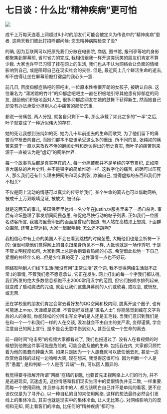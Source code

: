 # 七日谈：什么比”精神疾病”更可怕

![](https://ws1.sinaimg.cn/large/4b91f9d5gy1fvlzdaka5wj20zk0npe81.jpg)

成千上万每天连着上网超过6小时的朋友们可能会被定义为传说中的”精神疾病”患者. 这两天我们彼此打招呼都问候: 您去精神病院检查了没? 

的确, 因为互联网可以把原先我们分散在电影院, 商店, 图书馆, 报刊亭等地的身影都聚集到屏幕前, 省时省力的完成, 我相信跟我一样开这类玩笑的朋友们肯定不算少数. 大家也许早已习惯了挂在网上的生活, 我们也从不认为网络会让负面的情绪影响到自己, 或是阻碍自己在现实社会的交往. 但是, 最近网上几个鲜活生命的逝去, 却不由得让坐在屏幕前敲打键盘的我心头一震.

前几日, 百度抑郁症贴吧的原吧主, 一位原本性格很开朗的女孩子, 被确认自杀. 这位署名为 “潇湘馆的竹叶”的抑郁症吧吧主一直在积极地引导其他患有抑郁症的网友, 鼓励他们积极地面对人生, 很多抑郁症网友在她的鼓舞下获得新生, 然而她自己却没有办法承受分担别人心中痛苦的那份沉重. 

都说一份痛苦, 两人分担, 就各自只剩下一半, 那么承载了如此之多的”一半”之后, 叶子就变成了一种近似伟大的存在. 

她的死让我想到张纯如的死. 她为几十年前逝去的生命而歌哭, 为了他们留下的痛苦而举枪击向自己, 而她们都本不应该承受这么多的重压. 所不同的是, 张纯如的痛苦来源于一直以来孜孜不倦的翻阅史料和走访得出的历史真实, 而叶子的痛苦则来源于一直被认为是”虚幻”的网络世界. 

每一个故事背后都是真实存在的人, 每一分痛苦都并不是单纯的字节累积, 正如南京大屠杀的片片史料, 并不是铅字的简单堆砌一样. 这数字化的痛苦, 的确可以压死人, 那么我们还有什么理由把网络和现实割裂, 欺骗自己, 觉得虚拟的东西和我们并不相关? 

不仅是网上流动的情感可以真实的传导给我们, 某个生命的离去也可以借助网络, 被成千上万双眼睛见证, 被放大, 被储存. 

就是这两天的事儿, 美国佛罗里达州一名少年在justin.tv服务里来了一场自杀秀. 事后有论坛整理了事发期间网民怂恿, 催促他尽快行动的帖子列表. 正如我们一位匿名访客所言, 我脑海里叠印出的画面是曾经的报道, 有人站在高楼顶上想跳, 下面群众围观, 还带上望远镜, 大家一起起哄到: 怎么还不跳啊? 

我相信心中有上帝的美国人不会在看到跳楼的时候怂恿, 大概他们也是会祈祷一下的; 但很可能他们觉得网上的自杀跟亲身所见不一样, 大抵也就是一场作秀吧. 于是不管文明程度如何, 大家到网上总是会抱着看热闹的心态, 希望借此松弛一下自己紧绷的神经什么的…但是少年真的死了. 这件事情一点也不好玩.

网络影响到人们线下生活(我没有用”正常生活”这个词, 我不觉得网络生活就不正常.)的事情, 不管我们愿不愿意承认, 它正在发生. 网上打出的每一个字我们都认得, 我们所发的绝大多数信息都跑不出2000常用汉字的范围, 但它们按顺序排列起来, 就变成了启动魔法的咒语, 就会让我们这些屏幕前的人们或欣喜, 或叹息, 或愤怒, 或无奈. 

还在学校里的朋友们肯定会常去看好友的QQ空间和校内网, 脱离开这个圈子, 也有可能迷上mop, 天涯或是这里. 不管是好友还是”匿名人士”, 你能感觉到藏在文字背后的人的身影, 你能轻松的分辨出写文字的是人还是五毛钱. 当我们意识到我们是在和一个一个和我们一样的人在交谈, 没准就会不由自主的变严肃, 变得谨慎, 学会注意自己的网上言行, 是不是会无意中伤到别人, 甚至促成一个生命的离去.

前一段时间”电击男”的视频大家都看过了, 我们也报道过了. 没有人在看视频的时候想到他做这件事可能是危险的, 可能会危及他的生命. 包括我在内, 大家都只顾忙着为他的愚蠢而捧腹大笑. 如果只是因为一个人愚蠢就可以放任他去死, 甚至一边欣赏他自残的过程一边哈哈大笑, 现在想来, 我觉得这很可怕. 因为判断一个人是否”愚蠢”, 是和判断一个人是否”异端”一样, 可以因人而异的.

我觉得要寻找解开所谓”网瘾”症结的钥匙, 也要首先正视网络上人们的行为, 并不是逃避现实, 沉迷虚无, 这份情感和我们现实生活中的爱恨情仇并无二致, 一样重要. 而每一个使用网络, 并且参与其中的人, 都应该明白自己并不是单纯的看客, 更不应该仅仅是为了寻开心, 以一种自私的目的来使用网络. 这样的想法最终必然会引发线上的集体冷血, 其实也就是现实中的集体冷血, 让人无比寒心. 对网络影响力的漠视和无知, 网上看客们的冷血, 比任何的”精神疾病”都可怕.